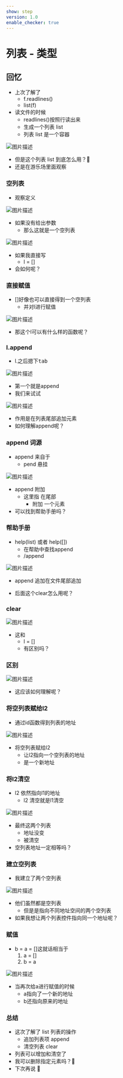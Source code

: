 ```yaml
---
show: step
version: 1.0
enable_checker: true
---
```


# 列表 - 类型

## 回忆

- 上次了解了 
	- f.readlines()
	- list(f)
- 读文件的时候
  - readlines()按照行读出来
  - 生成一个列表 list
  - 列表 list 是一个容器

![图片描述](https://doc.shiyanlou.com/courses/uid1190679-20220830-1661868383232)

- 但是这个列表 list 到底怎么用？🤔
- 还是在游乐场里面观察

### 空列表

- 观察定义

![图片描述](https://doc.shiyanlou.com/courses/uid1190679-20230321-1679391118484)

- 如果没有给出参数
	- 那么这就是一个空列表

![图片描述](https://doc.shiyanlou.com/courses/uid1190679-20230321-1679391155427)

- 如果我直接写
	- l = []
- 会如何呢？ 

### 直接赋值

- []好像也可以直接得到一个空列表
	- 并对l进行赋值

![图片描述](https://doc.shiyanlou.com/courses/uid1190679-20221115-1668481796520)

- 那这个l可以有什么样的函数呢？

### l.append

- l.之后摁下<kbd>tab</kbd>

![图片描述](https://doc.shiyanlou.com/courses/uid1190679-20221115-1668481897683)

- 第一个就是append
- 我们来试试

![图片描述](https://doc.shiyanlou.com/courses/uid1190679-20221115-1668481961115)

- 作用是在列表尾部追加元素
- 如何理解append呢？

### append 词源

- append 来自于 
	- pend 悬挂

![图片描述](https://doc.shiyanlou.com/courses/uid1190679-20230128-1674866570655)

- append 附加
	- 这里指 在尾部 
		- 附加 一个元素
- 可以找到帮助手册吗？

### 帮助手册

- help(list) 或者 help([])
	- 在帮助中查找append
	- /append

![图片描述](https://doc.shiyanlou.com/courses/uid1190679-20210827-1630073691369)


- append 追加在文件尾部追加

- 后面这个clear怎么用呢？

### clear

![图片描述](https://doc.shiyanlou.com/courses/uid1190679-20221115-1668483359867)

- 这和
	- l = []
	- 有区别吗？

### 区别

![图片描述](https://doc.shiyanlou.com/courses/uid1190679-20221115-1668483455022)

- 这应该如何理解呢？

### 将空列表赋给l2

- 通过id函数得到列表的地址

![图片描述](https://doc.shiyanlou.com/courses/uid1190679-20221115-1668483887905)


- 将空列表赋给l2
	- 让l2指向一个空列表的地址
	- 是一个新地址

### 将l2清空

- l2 依然指向l1的地址
	- l2 清空就是l1清空

![图片描述](https://doc.shiyanlou.com/courses/uid1190679-20221115-1668484020777)

- 最终这两个列表
	- 地址没变
	- 被清空
- 空列表地址一定相等吗？

### 建立空列表

- 我建立了两个空列表

![图片描述](https://doc.shiyanlou.com/courses/uid1190679-20220728-1658977621704)

- 他们虽然都是空列表
	- 但是是指向不同地址空间的两个空列表
- 如果我想让两个列表控件指向同一个地址呢？

### 赋值

- b = a = []这就话相当于
	1. a = []
	2. b = a

![图片描述](https://doc.shiyanlou.com/courses/uid1190679-20220728-1658977893489)

- 当再次给a进行赋值的时候
	- a指向了一个新的地址
	- b还指向原来的地址


### 总结

- 这次了解了 list 列表的操作
  - 追加列表项 append
  - 清空列表 clear
- 列表可以增加和清空了
- 我可以删除指定元素吗？🤔
- 下次再说 👋
